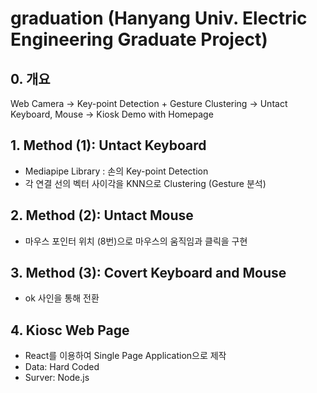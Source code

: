# graduation (Hanyang Univ. Electric Engineering Graduate Project)

## 0. 개요
Web Camera -> Key-point Detection + Gesture Clustering -> Untact Keyboard, Mouse -> Kiosk Demo with Homepage

## 1. Method (1): Untact Keyboard
  * Mediapipe Library : 손의 Key-point Detection
  * 각 연결 선의 벡터 사이각을 KNN으로 Clustering (Gesture 분석)
## 2. Method (2): Untact Mouse
  * 마우스 포인터 위치 (8번)으로 마우스의 움직임과 클릭을 구현
## 3. Method (3): Covert Keyboard and Mouse
  * ok 사인을 통해 전환
  
## 4. Kiosc Web Page
  * React를 이용하여 Single Page Application으로 제작
  * Data: Hard Coded
  * Surver: Node.js
